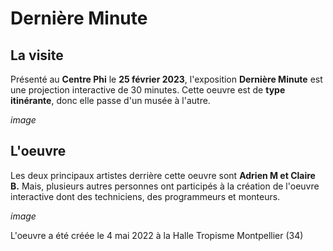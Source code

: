 # Dernière Minute

## La visite

Présenté au **Centre Phi** le **25 février 2023**, l'exposition **Dernière Minute** est une projection interactive de 30 minutes. Cette oeuvre est de **type itinérante**, donc elle passe d'un musée à l'autre.

*image*

## L'oeuvre

Les deux principaux artistes derrière cette oeuvre sont **Adrien M et Claire B.** Mais, plusieurs autres personnes ont participés à la création de l'oeuvre interactive dont des techniciens, des programmeurs et monteurs.

*image*

L'oeuvre a été créée le 4 mai 2022 à la Halle Tropisme Montpellier (34)
